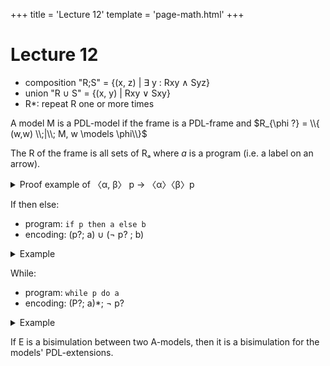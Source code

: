 +++
title = 'Lecture 12'
template = 'page-math.html'
+++
# Lecture 12
- composition "R;S" = {(x, z) | ∃ y : Rxy ∧ Syz}
- union "R ∪ S" = {(x, y) | Rxy ∨ Sxy}
- R\*: repeat R one or more times

A model M is a PDL-model if the frame is a PDL-frame and $R_{\phi ?} = \\{ (w,w) \\;|\\; M, w \models \phi\\}$

The R of the frame is all sets of Rₐ where _a_ is a program (i.e. a label on an arrow).

<details>
<summary>Proof example of 〈α, β〉 p → 〈α〉〈β〉p</summary>
- Take a PDL model and a state x.
- Assume x ⊨ 〈α, β〉 p
- That is, there is a state y such that $(x, y) \in R_{\alpha;\beta}$ and y ⊨ p.
- $R_{\alpha;\beta} = R_{\alpha}; R_{\beta}$
- That is, there is a state u such that $(x, u) \in R_{\alpha}$ and $(u,y) \in R_{\beta}$.
- Because $(u,y) ∈ R_{\beta}$ and y ⊨ p, we have u ⊨ 〈β〉 p
- Because $(x,u) ∈ R_{\alpha}$, we have and u ⊨ 〈β〉p we have x ⊨ 〈α〉〈β〉p.
</details>

If then else:
- program: `if p then a else b`
- encoding: (p?; a) ∪ (¬ p? ; b)

<details>
<summary>Example</summary>

![Model](model-if-then-else.dot.svg)

<details>
<summary>Graphviz code</summary>

<!-- :Tangle(dot) model-if-then-else.dot -->
```dot
digraph g {
rankdir=LR
1 [xlabel="[p]"]
1 -> 2 [label="a"]
4 -> 2 [label="b"]
1 -> 3 [label="b"]
4 -> 3 [label="a"]
}

```

</details>

Calculate the relation for `if p then a else b`, which is encoded as `(p?; a) ∪ (¬ p?; b)`:

![Calculation](if-then-else-calculation.png)
</details>

While:
- program: `while p do a`
- encoding: (P?; a)\*; ¬ p?

<details>
<summary>Example</summary>

![Model](model-while.dot.svg)

<details>
<summary>Graphviz code</summary>

<!-- :Tangle(dot) model-while.dot -->
```dot
digraph g {
rankdir=LR
1 -> 2 [label="a"]
2 -> 3 [label="a"]
3 -> 4 [label="a"]
4 -> 5 [label="a"]
5 -> 6 [label="a"]
1 [xlabel="[p]"]
2 [xlabel="[p]"]
3 [xlabel="[p]"]
4 [xlabel="[p]"]
}
```

</details>

Calculating the relation `while p do a`, encoded as `(p?; a)*; ¬ p?`:

![Calculation](while-calculation.png)
</details>

If E is a bisimulation between two A-models, then it is a bisimulation for the models' PDL-extensions.
